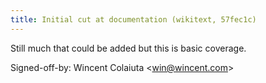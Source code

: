 ```yaml
---
title: Initial cut at documentation (wikitext, 57fec1c)
---
```


Still much that could be added but this is basic coverage.

Signed-off-by: Wincent Colaiuta &lt;win@wincent.com&gt;
